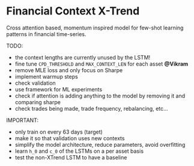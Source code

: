 # Financial Context X-Trend

Cross attention based, momentum inspired model for few-shot learning patterns in financial time-series.

TODO:
- the context lengths are currently unused by the LSTM!
- fine tune `CPD_THRESHOLD` and `MAX_CONTEXT_LEN` for each asset **@Vikram**
- remove MLE loss and only focus on Sharpe
- implement warmup steps
- check validation
- use framework for ML experiments
- check if attention is adding anything to the model by removing it and comparing sharpe
- check trades being made, trade frequency, rebalancing, etc...

IMPORTANT:
- only train on every 63 days (target)
- make it so that validation uses new contexts
- simplify the model architecture, reduce parameters, avoid overfitting
- learn `h_0` and `c_0` of the LSTMs on a per asset basis
- test the non-XTrend LSTM to have a baseline
